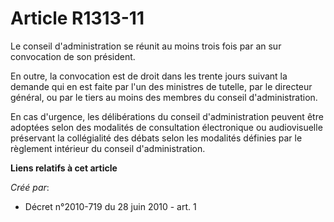 # Article R1313-11

Le conseil d'administration se réunit au moins trois fois par an sur convocation de son président.

En outre, la convocation est de droit dans les trente jours suivant la demande qui en est faite par l'un des ministres de
tutelle, par le directeur général, ou par le tiers au moins des membres du conseil d'administration.

En cas d'urgence, les délibérations du conseil d'administration peuvent être adoptées selon des modalités de consultation
électronique ou audiovisuelle préservant la collégialité des débats selon les modalités définies par le règlement intérieur
du conseil d'administration.

**Liens relatifs à cet article**

_Créé par_:

  - Décret n°2010-719 du 28 juin 2010 - art. 1
